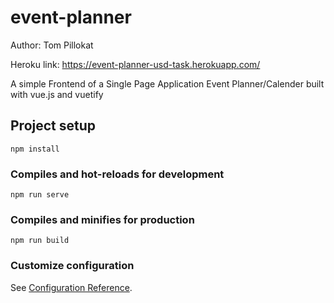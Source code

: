 # event-planner
Author: Tom Pillokat

Heroku link: https://event-planner-usd-task.herokuapp.com/

A simple Frontend of a Single Page Application Event Planner/Calender built with vue.js and vuetify

## Project setup
```
npm install
```

### Compiles and hot-reloads for development
```
npm run serve
```

### Compiles and minifies for production
```
npm run build
```

### Customize configuration
See [Configuration Reference](https://cli.vuejs.org/config/).

